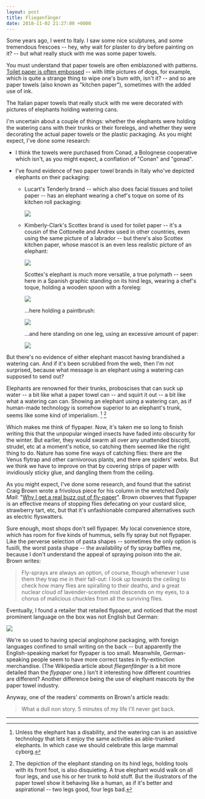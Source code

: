 ```yaml
---
layout: post
title: Fliegenfänger
date: 2018-11-02 21:27:00 +0000
---
```


Some years ago, I went to Italy.
I saw some nice sculptures, and some tremendous frescoes --
hey, why wait for plaster to dry before painting on it? --
but what really stuck with me was some paper towels.

You must understand that paper towels are often emblazoned with patterns.
[Toilet paper is often embossed](https://www.reddit.com/r/explainlikeimfive/comments/z7i87/why_does_toilet_paper_have_embossing_on_it/) --
with little pictures of dogs, for example, which is quite a strange thing to wipe one's bum with, isn't it? --
and so are paper towels (also known as "kitchen paper"), sometimes with the added use of ink.

The Italian paper towels that really stuck with me were decorated with pictures of elephants holding watering cans.

I'm uncertain about a couple of things:
whether the elephants were holding the watering cans with their trunks or their forelegs,
and whether they were decorating the actual paper towels or the plastic packaging.
As you might expect, I've done some research:

- I think the towels were purchased from Conad, a Bolognese cooperative which isn't, as you might expect, a conflation of "Conan" and "gonad".

- I've found evidence of two paper towel brands in Italy who've depicted elephants on their packaging:

    -   Lucart's Tenderly brand -- which also does facial tissues and toilet paper -- has an elephant wearing a chef's toque on some of its kitchen roll packaging:

        ![](/images/tenderly1.png)

    -   Kimberly-Clark's Scottex brand is used for toilet paper --
        it's a cousin of the Cottonelle and Andrex used in other countries, even using the same picture of a labrador --
        but there's also Scottex kitchen paper, whose mascot is an even less realistic picture of an elephant:

        ![](/images/scottex1.jpg)

        Scottex's elephant is much more versatile, a true polymath -- seen here in a Spanish graphic standing on its hind legs, wearing a chef's toque, holding a wooden spoon with a foreleg:

        ![](/images/scottex2.jpg)

        ...here holding a paintbrush:

        ![](/images/scottex4.jpg)

        ...and here standing on one leg, using an excessive amount of paper:

        ![](/images/scottex3.jpg)

But there's no evidence of either elephant mascot having brandished a watering can.
And if it's been scrubbed from the web, then I'm not surprised, because what message is an elephant using a watering can supposed to send out?

Elephants are renowned for their trunks, proboscises that can suck up water -- a bit like what a paper towel can -- and squirt it out -- a bit like what a watering can can.
Showing an elephant using a watering can, as if human-made technology is somehow superior to an elephant's trunk, seems like some kind of imperialism. [^1] [^2]

Which makes me think of flypaper.
Now, it's taken me so long to finish writing this that the unpopular winged insects have faded into obscurity for the winter.
But earlier, they would swarm all over any unattended biscotti, strudel, etc at a moment's notice, so catching them seemed like the right thing to do.
Nature has some fine ways of catching flies: there are the Venus flytrap and other carnivorous plants, and there are spiders' webs.
But we think we have to improve on that by covering strips of paper with invidiously sticky glue, and dangling them from the ceiling.

As you might expect, I've done some research, and found that the satirist Craig Brown wrote a frivolous piece for his column in the wretched <cite>Daily Mail</cite>: "[Why I get a real buzz out of fly-paper](https://www.dailymail.co.uk/debate/article-2029776/Fly-paper-Why-I-real-buzz-it.html)".
Brown observes that flypaper is an effective means of stopping flies defecating on your custard slice, strawberry tart, etc, but that it's unfashionable compared alternatives such as electric flyswatters.

Sure enough, most shops don't sell flypaper. My local convenience store, which has room for five kinds of hummus, sells fly spray but not flypaper.
Like the perverse selection of pasta shapes -- sometimes the only option is fusilli, the worst pasta shape -- the availability of fly spray baffles me, because I don't understand the appeal of spraying poison into the air. Brown writes:

> Fly-sprays are always an option, of course, though whenever I use them they trap me in their fall-out: I look up towards the ceiling to check how many flies are spiralling to their deaths, and a great nuclear cloud of lavender-scented mist descends on my eyes, to a chorus of malicious chuckles from all the surviving flies.

Eventually, I found a retailer that retailed flypaper, and noticed that the most prominent language on the box was not English but German:

![](/images/flypaper.jpg)

We're so used to having special anglophone packaging, with foreign languages confined to small writing on the back -- but apparently the English-speaking market for flypaper is too small.
Meanwhile, German-speaking people seem to have more correct tastes in fly-extinction merchandise. (The Wikipedia article about _fliegenfänger_ is a bit more detailed than the _flypaper_ one.)
Isn't it interesting how different countries are different? Another difference being the use of elephant mascots by the paper towel industry.

Anyway, one of the readers' comments on Brown's article reads:

> What a dull non story. 5 minutes of my life I'll never get back.

<hr class="hr" />

[^1]: Unless the elephant has a disability, and the watering can is an assistive technology that lets it enjoy the same activities as able-trunked elephants.
    In which case we should celebrate this large mammal cyborg.

[^2]: The depiction of the elephant standing on its hind legs, holding tools with its front foot, is also disquieting.
    A true elephant would walk on all four legs, and use his or her trunk to hold stuff.
    But the illustrators of the paper towel show it behaving like a human, as if it's better and aspirational -- two legs good, four legs bad.
